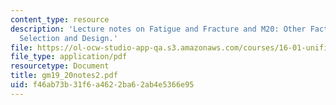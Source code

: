 ```yaml
---
content_type: resource
description: 'Lecture notes on Fatigue and Fracture and M20: Other Factors in Materials
  Selection and Design.'
file: https://ol-ocw-studio-app-qa.s3.amazonaws.com/courses/16-01-unified-engineering-i-ii-iii-iv-fall-2005-spring-2006/f46ab73b31f6a4622ba62ab4e5366e95_gm19_20notes2.pdf
file_type: application/pdf
resourcetype: Document
title: gm19_20notes2.pdf
uid: f46ab73b-31f6-a462-2ba6-2ab4e5366e95
---
```

